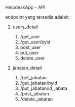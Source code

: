 HelpdeskApp - API

endpoint yang tersedia adalah:

1. users_detail

   1. /get_user
   2. /get_user/byid
   3. post_user
   4. put_user
   5. delete_user

2. jabatan_detail
   1. /get_jabatan
   2. /get_jabatan/byid
   3. /put_jabatan/id_jabata
   4. /post_jabatan
   5. /delete_jabatan
